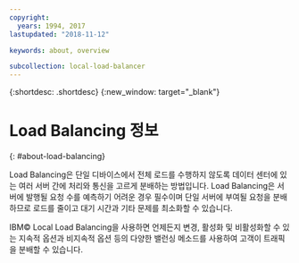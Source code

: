 ```yaml
---
copyright:
  years: 1994, 2017
lastupdated: "2018-11-12"

keywords: about, overview

subcollection: local-load-balancer
---
```


{:shortdesc: .shortdesc}
{:new_window: target="_blank"}

# Load Balancing 정보
{: #about-load-balancing}

Load Balancing은 단일 디바이스에서 전체 로드를 수행하지 않도록 데이터 센터에 있는 여러 서버 간에 처리와 통신을 고르게 분배하는 방법입니다. Load Balancing은 서버에 발행될 요청 수를 예측하기 어려운 경우 필수이며 단일 서버에 부여될 요청을 분배하므로 로드를 줄이고 대기 시간과 기타 문제를 최소화할 수 있습니다.

IBM© Local Load Balancing을 사용하면 언제든지 변경, 활성화 및 비활성화할 수 있는 지속적 옵션과 비지속적 옵션 등의 다양한 밸런싱 메소드를 사용하여 고객이 트래픽을 분배할 수 있습니다.
